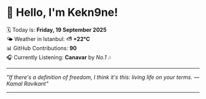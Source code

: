 # 👋 Hello, I'm Kekn9ne!

🗓️ Today is: **Friday, 19 September 2025**  
🌤️ Weather in Istanbul: **⛅️  +22°C**  
📊 GitHub Contributions: **90**  
🎧 Currently Listening: **Canavar** by *No.1* 🎶

---

_"If there's a definition of freedom, I think it's this: living life on your terms. — *Kamal Ravikant*"_

---
